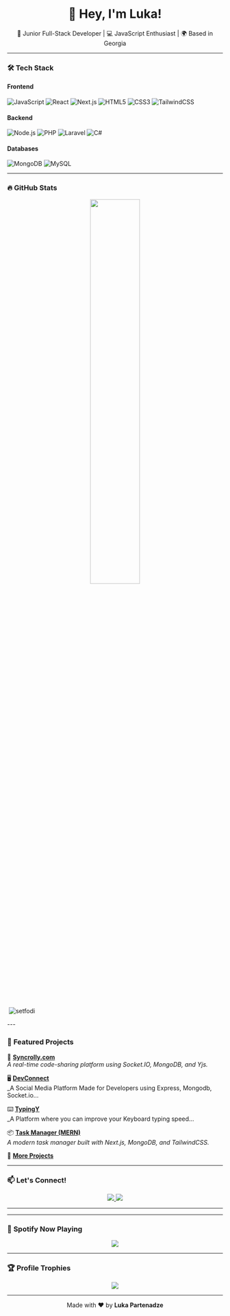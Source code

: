 <!-- Professional GitHub Profile README by Luka Partenadze -->
<h1 align="center">👋 Hey, I'm Luka!</h1>
<p align="center">
  🚀 Junior Full-Stack Developer | 💻 JavaScript Enthusiast | 🌍 Based in Georgia
</p>

---

### 🛠 **Tech Stack**
#### **Frontend**
![JavaScript](https://img.shields.io/badge/JavaScript-F7DF1E?style=for-the-badge&logo=javascript&logoColor=black)
![React](https://img.shields.io/badge/React-20232A?style=for-the-badge&logo=react&logoColor=61DAFB)
![Next.js](https://img.shields.io/badge/Next.js-000000?style=for-the-badge&logo=next.js&logoColor=white)
![HTML5](https://img.shields.io/badge/HTML5-E34F26?style=for-the-badge&logo=html5&logoColor=white)
![CSS3](https://img.shields.io/badge/CSS3-1572B6?style=for-the-badge&logo=css3&logoColor=white)
![TailwindCSS](https://img.shields.io/badge/TailwindCSS-38B2AC?style=for-the-badge&logo=tailwind-css&logoColor=white)

#### **Backend**
![Node.js](https://img.shields.io/badge/Node.js-339933?style=for-the-badge&logo=node.js&logoColor=white)
![PHP](https://img.shields.io/badge/PHP-777BB4?style=for-the-badge&logo=php&logoColor=white)
![Laravel](https://img.shields.io/badge/Laravel-FF2D20?style=for-the-badge&logo=laravel&logoColor=white)
![C#](https://img.shields.io/badge/C%23-239120?style=for-the-badge&logo=c-sharp&logoColor=white)

#### **Databases**
![MongoDB](https://img.shields.io/badge/MongoDB-4EA94B?style=for-the-badge&logo=mongodb&logoColor=white)
![MySQL](https://img.shields.io/badge/MySQL-4479A1?style=for-the-badge&logo=mysql&logoColor=white)

---

### 🔥 **GitHub Stats**
<p align="center">
  <img src="https://github-readme-stats.vercel.app/api?username=SetFodi&show_icons=true&theme=radical&hide_border=true" width="48%" />
  <p>&nbsp;<img align="center" src="https://github-readme-stats.vercel.app/api?username=setfodi&show_icons=true&locale=en" alt="setfodi" /></p>
</p>
---

### 📌 **Featured Projects**
🚀 **[Syncrolly.com](https://github.com/SetFodi/syncrolly)**  
_A real-time code-sharing platform using Socket.IO, MongoDB, and Yjs._

🖥️ **[DevConnect](https://github.com/SetFodi/devconnect)**  
_A Social Media Platform Made for Developers using Express, Mongodb, Socket.io...

⌨️ **[TypingY](https://github.com/SetFodi/typingy)**  
_A Platform where you can improve your Keyboard typing speed...

📦 **[Task Manager (MERN)](https://github.com/SetFodi/task-manager)**  
_A modern task manager built with Next.js, MongoDB, and TailwindCSS._

🔗 **[More Projects](https://github.com/SetFodi?tab=repositories)**  

---

### 📫 **Let's Connect!**
<p align="center">
  <a href="https://www.linkedin.com/in/https://www.linkedin.com/in/luka-partenadze-394675348/?trk=opento_sprofile_details/" target="_blank">
    <img src="https://img.shields.io/badge/LinkedIn-0A66C2?style=for-the-badge&logo=linkedin&logoColor=white" />
  </a>
  <a href="mailto:lukafartenadze2004@gmail.com">
    <img src="https://img.shields.io/badge/Email-D14836?style=for-the-badge&logo=gmail&logoColor=white" />
  </a>
</p>

---

---

### 🎵 **Spotify Now Playing**
<p align="center">
  <img src="https://spotify-github-profile.vercel.app/api/view?uid=fuzyssostmoywujz7addjxocb&cover_image=true&theme=novatorem&show_offline=true&background_color=121212&interchange=true&bar_color=53b14f&bar_color_cover=true" />
</p>

---

### 🏆 **Profile Trophies**
<p align="center">
  <img src="https://github-profile-trophy.vercel.app/?username=SetFodi&theme=radical&no-frame=true&margin-w=15" />
</p>

---

<p align="center">
  Made with ❤️ by <b>Luka Partenadze</b>
</p>
